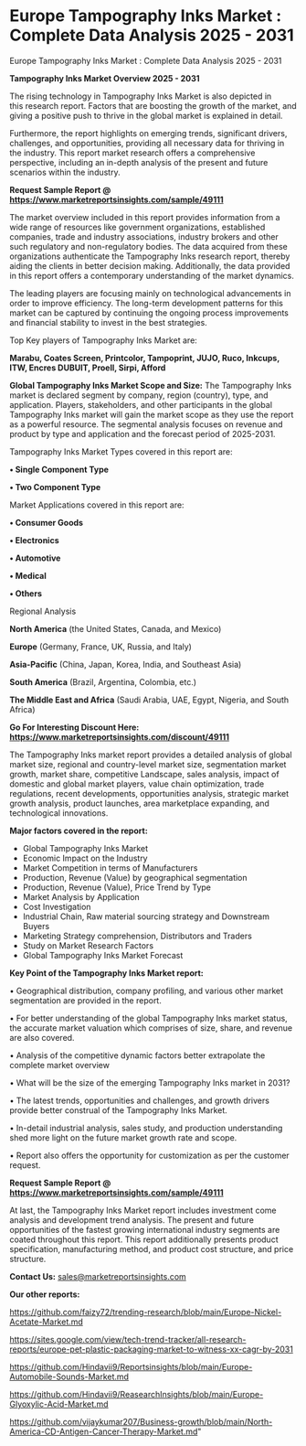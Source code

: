 # Europe Tampography Inks Market : Complete Data Analysis 2025 - 2031
Europe Tampography Inks Market : Complete Data Analysis 2025 - 2031

<Strong> Tampography Inks Market Overview 2025 - 2031</strong>

The rising technology in Tampography Inks Market is also depicted in this research report. Factors that are boosting the growth of the market, and giving a positive push to thrive in the global market is explained in detail.

Furthermore, the report highlights on emerging trends, significant drivers, challenges, and opportunities, providing all necessary data for thriving in the industry. This report market research offers a comprehensive perspective, including an in-depth analysis of the present and future scenarios within the industry.

<strong>Request Sample Report @ <a href=https://www.marketreportsinsights.com/sample/49111>https://www.marketreportsinsights.com/sample/49111</a></strong>

The market overview included in this report provides information from a wide range of resources like government organizations, established companies, trade and industry associations, industry brokers and other such regulatory and non-regulatory bodies. The data acquired from these organizations authenticate the Tampography Inks research report, thereby aiding the clients in better decision making. Additionally, the data provided in this report offers a contemporary understanding of the market dynamics.

The leading players are focusing mainly on technological advancements in order to improve efficiency. The long-term development patterns for this market can be captured by continuing the ongoing process improvements and financial stability to invest in the best strategies.

Top Key players of Tampography Inks Market are:

<strong>Marabu, Coates Screen, Printcolor, Tampoprint, JUJO, Ruco, Inkcups, ITW, Encres DUBUIT, Proell, Sirpi, Afford</strong>

<strong><b>Global Tampography Inks Market Scope and Size:</b></strong>
The Tampography Inks market is declared segment by company, region (country), type, and application. Players, stakeholders, and other participants in the global Tampography Inks market will gain the market scope as they use the report as a powerful resource. The segmental analysis focuses on revenue and product by type and application and the forecast period of 2025-2031.

Tampography Inks Market Types covered in this report are:

<strong>•  Single Component Type

•  Two Component Type</strong>

Market Applications covered in this report are:

<strong>•  Consumer Goods

•  Electronics

•  Automotive

•  Medical

•  Others</strong> 

Regional Analysis

<strong>North America</strong> (the United States, Canada, and Mexico)

<strong>Europe</strong> (Germany, France, UK, Russia, and Italy)

<strong>Asia-Pacific</strong> (China, Japan, Korea, India, and Southeast Asia)

<strong>South America</strong> (Brazil, Argentina, Colombia, etc.)

<strong>The Middle East and Africa</strong> (Saudi Arabia, UAE, Egypt, Nigeria, and South Africa)

<strong>Go For Interesting Discount Here: <a href=https://www.marketreportsinsights.com/discount/49111>https://www.marketreportsinsights.com/discount/49111</a></strong>

The Tampography Inks market report provides a detailed analysis of global market size, regional and country-level market size, segmentation market growth, market share, competitive Landscape, sales analysis, impact of domestic and global market players, value chain optimization, trade regulations, recent developments, opportunities analysis, strategic market growth analysis, product launches, area marketplace expanding, and technological innovations.

<strong><b>Major factors covered in the report:</b></strong>
<ul>
  <li>Global Tampography Inks Market </li>
  <li>Economic Impact on the Industry</li>
  <li>Market Competition in terms of Manufacturers</li>
  <li>Production, Revenue (Value) by geographical segmentation</li>
  <li>Production, Revenue (Value), Price Trend by Type</li>
  <li>Market Analysis by Application</li>
  <li>Cost Investigation</li>
  <li>Industrial Chain, Raw material sourcing strategy and Downstream Buyers</li>
  <li>Marketing Strategy comprehension, Distributors and Traders</li>
  <li>Study on Market Research Factors</li>
  <li>Global Tampography Inks Market Forecast</li>
</ul>

<strong><b>Key Point of the Tampography Inks Market report:</b></strong>

• Geographical distribution, company profiling, and various other market segmentation are provided in the report.

• For better understanding of the global Tampography Inks market status, the accurate market valuation which comprises of size, share, and revenue are also covered.

• Analysis of the competitive dynamic factors better extrapolate the complete market overview

• What will be the size of the emerging Tampography Inks market in 2031?

• The latest trends, opportunities and challenges, and growth drivers provide better construal of the Tampography Inks Market.

• In-detail industrial analysis, sales study, and production understanding shed more light on the future market growth rate and scope.

• Report also offers the opportunity for customization as per the customer request.

<strong>Request Sample Report @ <a href=https://www.marketreportsinsights.com/sample/49111>https://www.marketreportsinsights.com/sample/49111</a></strong>

At last, the Tampography Inks Market report includes investment come analysis and development trend analysis. The present and future opportunities of the fastest growing international industry segments are coated throughout this report. This report additionally presents product specification, manufacturing method, and product cost structure, and price structure.

<strong>Contact Us:</strong>
sales@marketreportsinsights.com

<strong>Our other reports:</strong>

<a href=https://github.com/faizy72/trending-research/blob/main/Europe-Nickel-Acetate-Market.md>https://github.com/faizy72/trending-research/blob/main/Europe-Nickel-Acetate-Market.md</a>

<a href=https://sites.google.com/view/tech-trend-tracker/all-research-reports/europe-pet-plastic-packaging-market-to-witness-xx-cagr-by-2031>https://sites.google.com/view/tech-trend-tracker/all-research-reports/europe-pet-plastic-packaging-market-to-witness-xx-cagr-by-2031</a>

<a href=https://github.com/Hindavii9/Reportsinsights/blob/main/Europe-Automobile-Sounds-Market.md>https://github.com/Hindavii9/Reportsinsights/blob/main/Europe-Automobile-Sounds-Market.md</a>

<a href=https://github.com/Hindavii9/ReasearchInsights/blob/main/Europe-Glyoxylic-Acid-Market.md>https://github.com/Hindavii9/ReasearchInsights/blob/main/Europe-Glyoxylic-Acid-Market.md</a>

<a href=https://github.com/vijaykumar207/Business-growth/blob/main/North-America-CD-Antigen-Cancer-Therapy-Market.md>https://github.com/vijaykumar207/Business-growth/blob/main/North-America-CD-Antigen-Cancer-Therapy-Market.md</a>"
